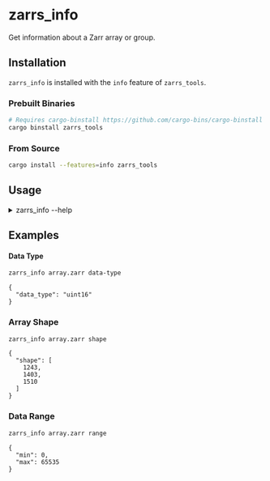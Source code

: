 # zarrs_info

Get information about a Zarr array or group.

## Installation
`zarrs_info` is installed with the `info` feature of `zarrs_tools`.

### Prebuilt Binaries
```bash
# Requires cargo-binstall https://github.com/cargo-bins/cargo-binstall
cargo binstall zarrs_tools
```

### From Source
```bash
cargo install --features=info zarrs_tools
```

## Usage
<details>
<summary>zarrs_info --help</summary>

```text
Get information about a Zarr array or group.

Outputs are JSON encoded.

Usage: zarrs_info [OPTIONS] <PATH> <COMMAND>

Commands:
  metadata         Get the array/group metadata
  metadata-v3      Get the array/group metadata (interpreted as V3)
  attributes       Get the array/group attributes
  shape            Get the array shape
  data-type        Get the array data type
  fill-value       Get the array fill value
  dimension-names  Get the array dimension names
  range            Get the array data range
  histogram        Get the array data histogram
  help             Print this message or the help of the given subcommand(s)

Arguments:
  <PATH>
          Path to the Zarr input array or group

Options:
      --chunk-limit <CHUNK_LIMIT>
          The maximum number of chunks concurrently processed.
          
          Defaults to the RAYON_NUM_THREADS environment variable or the number of logical CPUs. Consider reducing this for images with large chunk sizes or on systems with low memory availability.
          
          [default: 24]

  -h, --help
          Print help (see a summary with '-h')

  -V, --version
          Print version
```

</details>

## Examples

#### Data Type
```bash
zarrs_info array.zarr data-type
```
```text
{
  "data_type": "uint16"
}
```

### Array Shape
```bash
zarrs_info array.zarr shape
```
```text
{
  "shape": [
    1243,
    1403,
    1510
  ]
}
```

### Data Range
```bash
zarrs_info array.zarr range
```
```text
{
  "min": 0,
  "max": 65535
}
```
